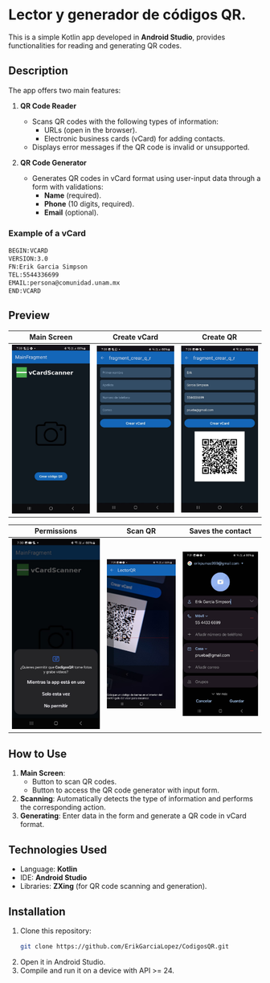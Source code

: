 # Lector y generador de códigos QR.

This is a simple Kotlin app developed in **Android Studio**, provides functionalities for reading and generating QR codes.

## Description

The app offers two main features:

1. **QR Code Reader**
   - Scans QR codes with the following types of information:
     - URLs (open in the browser).
     - Electronic business cards (vCard) for adding contacts.
   - Displays error messages if the QR code is invalid or unsupported.

2. **QR Code Generator**
   - Generates QR codes in vCard format using user-input data through a form with validations:
     - **Name** (required).
     - **Phone** (10 digits, required).
     - **Email** (optional).

### Example of a vCard
```plaintext
BEGIN:VCARD
VERSION:3.0
FN:Erik Garcia Simpson
TEL:5544336699
EMAIL:persona@comunidad.unam.mx
END:VCARD
```

## Preview 

| Main Screen                                         | Create vCard                                            | Create QR                                                  |
| --------------------------------------------------- | ------------------------------------------------------- | ---------------------------------------------------------- |
| <img src="./docs/images/img1.jpeg"/>                | <img src="./docs/images/img2.jpeg"/>                    | <img src="./docs/images/img3.jpeg"/>                       |

| Permissions                                         | Scan QR                                                 | Saves the contact                                          |
| --------------------------------------------------- | ------------------------------------------------------- | ---------------------------------------------------------- |
| <img src="./docs/images/img4.jpeg"/>                | <img src="./docs/images/img5.jpeg"/>                    | <img src="./docs/images/img6.jpeg"/>                       |

## How to Use
1. **Main Screen**:
   - Button to scan QR codes.
   - Button to access the QR code generator with input form.
2. **Scanning**: Automatically detects the type of information and performs the corresponding action.
3. **Generating**: Enter data in the form and generate a QR code in vCard format.

## Technologies Used
- Language: **Kotlin**
- IDE: **Android Studio**
- Libraries: **ZXing** (for QR code scanning and generation).

## Installation
1. Clone this repository:
   ```bash
   git clone https://github.com/ErikGarciaLopez/CodigosQR.git
   ```
2. Open it in Android Studio.
3. Compile and run it on a device with API >= 24.
